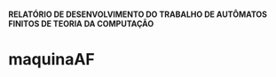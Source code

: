#### **RELATÓRIO DE DESENVOLVIMENTO DO TRABALHO DE AUTÔMATOS FINITOS DE TEORIA DA COMPUTAÇÃO** <h4>



# maquinaAF
